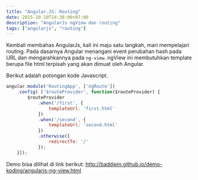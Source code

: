 ```yaml
---
title: "Angular.JS: Routing"
date: 2015-10-10T14:38:00+07:00
description: "AngularJs ngView dan routing"
tags: ["angularjs", "routing"]
---
```


Kembali membahas AngularJs, kali ini maju satu langkah, mari mempelajari routing. Pada dasarnya Angular menangani event perubahan hash pada URL dan mengarahkannya pada `ng-view`. ngView ini membutuhkan template berupa file html terpisah yang akan dimuat oleh Angular.

Berikut adalah potongan kode Javascript.

<!--more-->

```javascript
angular.module('RoutingApp', ['ngRoute'])
	.config( ['$routeProvider', function($routeProvider) {
		$routeProvider
			.when('/first', {
				templateUrl: 'first.html'
			})
			.when('/second', {
				templateUrl: 'second.html'
			})
			.otherwise({
				redirectTo: '/'
			});
 	}]);
```

Demo bisa dilihat di link berikut: <http://baddwin.github.io/demo-koding/angularjs-ng-view.html>
